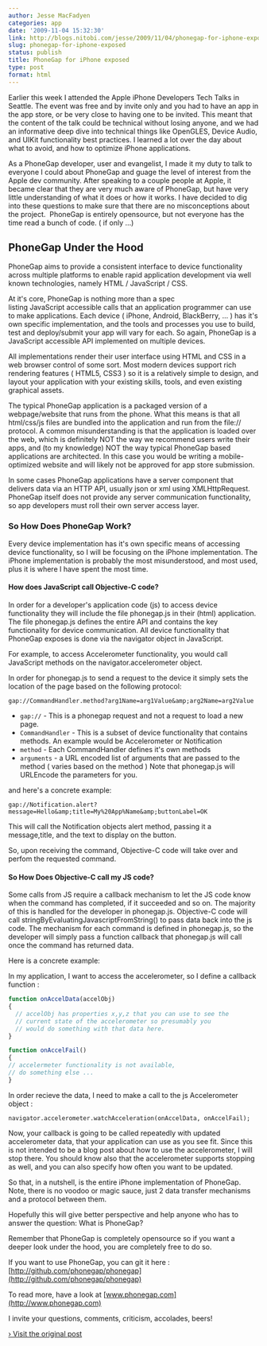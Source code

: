 ```yaml
---
author: Jesse MacFadyen
categories: app
date: '2009-11-04 15:32:30'
link: http://blogs.nitobi.com/jesse/2009/11/04/phonegap-for-iphone-exposed/
slug: phonegap-for-iphone-exposed
status: publish
title: PhoneGap for iPhone exposed
type: post
format: html
---
```


Earlier this week I attended the Apple iPhone Developers Tech Talks in Seattle. The event was free and by invite only and you had to have an app in the app store, or be very close to having one to be invited. This meant that the content of the talk could be technical without losing anyone, and we had an informative deep dive into technical things like OpenGLES, Device Audio, and UIKit functionality best practices. I learned a lot over the day about what to avoid, and how to optimize iPhone applications.

As a PhoneGap developer, user and evangelist, I made it my duty to talk to everyone I could about PhoneGap and guage the level of interest from the Apple dev community. After speaking to a couple people at Apple, it became clear that they are very much aware of PhoneGap, but have very little understanding of what it does or how it works. I have decided to dig into these questions to make sure that there are no misconceptions about the project.  PhoneGap is entirely opensource, but not everyone has the time read a bunch of code. ( if only …)

## PhoneGap Under the Hood

PhoneGap aims to provide a consistent interface to device functionality across multiple platforms to enable rapid application development via well known technologies, namely HTML / JavaScript / CSS.

At it's core, PhoneGap is nothing more than a spec listing JavaScript accessible calls that an application programmer can use to make applications. Each device ( iPhone, Android, BlackBerry, … ) has it's own specific implementation, and the tools and processes you use to build, test and deploy/submit your app will vary for each. So again, PhoneGap is a JavaScript accessible API implemented on multiple devices.

All implementations render their user interface using HTML and CSS in a web browser control of some sort. Most modern devices support rich rendering features ( HTML5, CSS3 ) so it is a relatively simple to design, and layout your application with your existing skills, tools, and even existing graphical assets.

The typical PhoneGap application is a packaged version of a webpage/website that runs from the phone. What this means is that all html/css/js files are bundled into the application and run from the file:// protocol. A common misunderstanding is that the application is loaded over the web, which is definitely NOT the way we recommend users write their apps, and (to my knowledge) NOT the way typical PhoneGap based applications are architected. In this case you would be writing a mobile-optimized website and will likely not be approved for app store submission.

In some cases PhoneGap applications have a server component that delivers data via an HTTP API, usually json or xml using XMLHttpRequest. PhoneGap itself does not provide any server communication functionality, so app developers must roll their own server access layer.

### So How Does PhoneGap Work?

Every device implementation has it's own specific means of accessing device functionality, so I will be focusing on the iPhone implementation. The iPhone implementation is probably the most misunderstood, and most used, plus it is where I have spent the most time.

#### How does JavaScript call Objective-C code?

In order for a developer's application code (js) to access device functionality they will include the file phonegap.js in their (html) application. The file phonegap.js defines the entire API and contains the key functionality for device communication. All device functionality that PhoneGap exposes is done via the navigator object in JavaScript.

For example, to access Accelerometer functionality, you would call JavaScript methods on the navigator.accelerometer object.

In order for phonegap.js to send a request to the device it simply sets the location of the page based on the following protocol:

`gap://CommandHandler.method?arg1Name=arg1Value&amp;arg2Name=arg2Value`

* `gap://` - This is a phonegap request and not a request to load a new page.
* `CommandHandler` - This is a subset of device functionality that contains methods.  An example would be Accelerometer or Notification
* `method` - Each CommandHandler defines it's own methods
* `arguments` - a URL encoded list of arguments that are passed to the method ( varies based on the method ) Note that phonegap.js will URLEncode the parameters for you.

and here's a concrete example:

`gap://Notification.alert?message=Hello&amp;title=My%20App%Name&amp;buttonLabel=OK`

This will call the Notification objects alert method, passing it a message,title, and the text to display on the button.

So, upon receiving the command, Objective-C code will take over and perfom the requested command.

#### So How Does Objective-C call my JS code?

Some calls from JS require a callback mechanism to let the JS code know when the command has completed, if it succeeded and so on. The majority of this is handled for the developer in phonegap.js. Objective-C code will call stringByEvaluatingJavascriptFromString() to pass data back into the js code. The mechanism for each command is defined in phonegap.js, so the developer will simply pass a function callback that phonegap.js will call once the command has returned data.

Here is a concrete example:

In my application, I want to access the accelerometer, so I define a callback function :

```js
function onAccelData(accelObj)
{
  // accelObj has properties x,y,z that you can use to see the
  // current state of the accelerometer so presumably you
  // would do something with that data here.
}

function onAccelFail()
{
// accelermeter functionality is not available,
// do something else ...
}
```

In order recieve the data, I need to make a call to the js Accelerometer object :

`navigator.accelerometer.watchAcceleration(onAccelData, onAccelFail);`

Now, your callback is going to be called repeatedly with updated accelerometer data, that your application can use as you see fit. Since this is not intended to be a blog post about how to use the accelerometer, I will stop there. You should know also that the accelerometer supports stopping as well, and you can also specify how often you want to be updated.

So that, in a nutshell, is the entire iPhone implementation of PhoneGap. Note, there is no voodoo or magic sauce, just 2 data transfer mechanisms and a protocol between them.

Hopefully this will give better perspective and help anyone who has to answer the question: What is PhoneGap?

Remember that PhoneGap is completely opensource so if you want a deeper look under the hood, you are completely free to do so.

If you want to use PhoneGap, you can git it here :[http://github.com/phonegap/phonegap](http://github.com/phonegap/phonegap)

To read more, have a look at [www.phonegap.com](http://www.phonegap.com)

I invite your questions, comments, criticism, accolades, beers!

[› Visit the original post](http://blogs.nitobi.com/jesse/2009/11/04/phonegap-for-iphone-exposed/)

